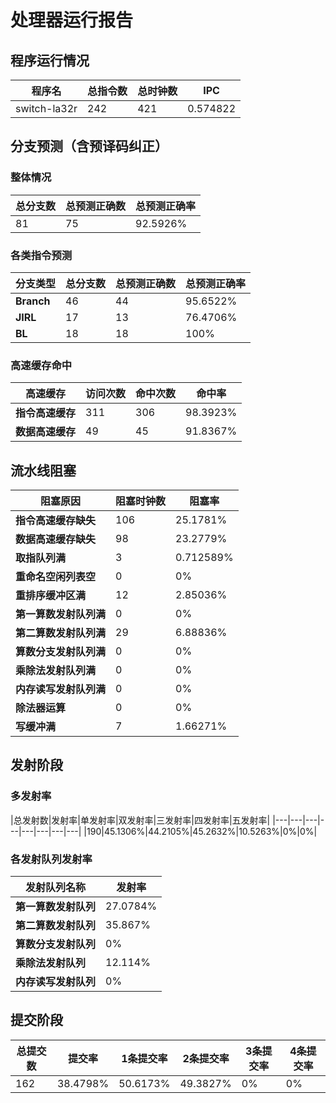 # 处理器运行报告
## 程序运行情况
|程序名|总指令数|总时钟数|IPC|
|---|---|---|---|
|switch-la32r|242|421|0.574822|

## 分支预测（含预译码纠正）
### 整体情况
|总分支数|总预测正确数|总预测正确率|
|---|---|---|
|81|75|92.5926%|

### 各类指令预测
|分支类型|总分支数|总预测正确数|总预测正确率|
|---|---|---|---|
|**Branch**| 46 | 44 | 95.6522%|
|**JIRL**| 17 | 13 | 76.4706%|
|**BL**| 18 | 18 | 100%|

### 高速缓存命中
|高速缓存|访问次数|命中次数|命中率|
|---|---|---|---|
|**指令高速缓存**| 311 | 306 | 98.3923%|
|**数据高速缓存**| 49 | 45 | 91.8367%|
## 流水线阻塞
|阻塞原因|阻塞时钟数|阻塞率|
|---|---|---|
|**指令高速缓存缺失**| 106 | 25.1781%|
|**数据高速缓存缺失**| 98 | 23.2779%|
|**取指队列满**| 3 | 0.712589%|
|**重命名空闲列表空**|0 | 0%|
|**重排序缓冲区满**|12 | 2.85036%|
|**第一算数发射队列满**|0 | 0%|
|**第二算数发射队列满**|29 | 6.88836%|
|**算数分支发射队列满**|0 | 0%|
|**乘除法发射队列满**|0 | 0%|
|**内存读写发射队列满**|0 | 0%|
|**除法器运算**|0 | 0%|
|**写缓冲满**|7 | 1.66271%|

## 发射阶段
### 多发射率
|总发射数|发射率|单发射率|双发射率|三发射率|四发射率|五发射率|
|---|---|---|---|---|---|---|---|
|190|45.1306%|44.2105%|45.2632%|10.5263%|0%|0%|

### 各发射队列发射率
|发射队列名称|发射率|
|---|---|
|**第一算数发射队列**|27.0784%|
|**第二算数发射队列**|35.867%|
|**算数分支发射队列**|0%|
|**乘除法发射队列**|12.114%|
|**内存读写发射队列**|0%|

## 提交阶段
|总提交数|提交率|1条提交率|2条提交率|3条提交率|4条提交率|
|---|---|---|---|---|---|
|162|38.4798%|50.6173%|49.3827%|0%|0%|
